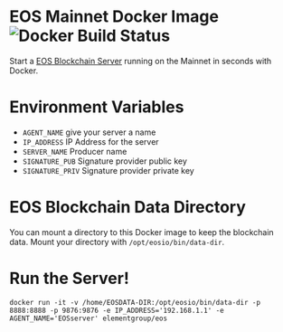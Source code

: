 # EOS Mainnet Docker Image ![Docker Build Status](https://img.shields.io/docker/build/elementgroup/eos.svg)
Start a [EOS Blockchain Server](https://hub.docker.com/r/elementgroup/eos/) running on the Mainnet in seconds with Docker.

# Environment Variables
- `AGENT_NAME` give your server a name
- `IP_ADDRESS` IP Address for the server
- `SERVER_NAME` Producer name
- `SIGNATURE_PUB` Signature provider public key
- `SIGNATURE_PRIV` Signature provider private key

# EOS Blockchain Data Directory
You can mount a directory to this Docker image to keep the blockchain data. Mount your directory with `/opt/eosio/bin/data-dir`.

# Run the Server!
```
docker run -it -v /home/EOSDATA-DIR:/opt/eosio/bin/data-dir -p 8888:8888 -p 9876:9876 -e IP_ADDRESS='192.168.1.1' -e AGENT_NAME='EOSserver' elementgroup/eos
```